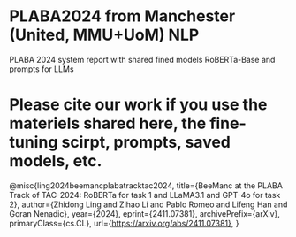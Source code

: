 # PLABA2024 from Manchester (United, MMU+UoM) NLP
PLABA 2024 system report with shared fined models RoBERTa-Base and prompts for LLMs


# Please cite our work if you use the materiels shared here, the fine-tuning scirpt, prompts, saved models, etc.

@misc{ling2024beemancplabatracktac2024,
      title={BeeManc at the PLABA Track of TAC-2024: RoBERTa for task 1 and LLaMA3.1 and GPT-4o for task 2}, 
      author={Zhidong Ling and Zihao Li and Pablo Romeo and Lifeng Han and Goran Nenadic},
      year={2024},
      eprint={2411.07381},
      archivePrefix={arXiv},
      primaryClass={cs.CL},
      url={https://arxiv.org/abs/2411.07381}, 
}
